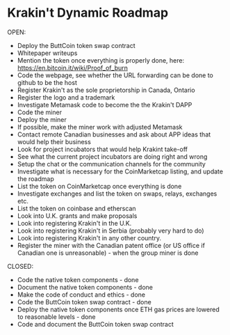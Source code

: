 # Krakin't Dynamic Roadmap

OPEN:
- Deploy the ButtCoin token swap contract
- Whitepaper writeups
- Mention the token once everything is properly done, here: https://en.bitcoin.it/wiki/Proof_of_burn
- Code the webpage, see whether the URL forwarding can be done to github to be the host
- Register Krakin't as the sole proprietorship in Canada, Ontario
- Register the logo and a trademark
- Investigate Metamask code to become the the Krakin't DAPP
- Code the miner
- Deploy the miner
- If possible, make the miner work with adjusted Metamask
- Contact remote Canadian businesses and ask about APP ideas that would help their business
- Look for project incubators that would help Krakint take-off
- See what the current project incubators are doing right and wrong
- Setup the chat or the communication channels for the community
- Investigate what is necessary for the CoinMarketcap listing, and update the roadmap
- List the token on CoinMarketcap once everything is done
- Investigate exchanges and list the token on swaps, relays, exchanges etc.
- List the token on coinbase and etherscan
- Look into U.K. grants and make proposals
- Look into registering Krakin't in the U.K.
- Look into registering Krakin't in Serbia (probably very hard to do)
- Look into registering Krakin't in any other country.
- Register the miner with the Canadian patent office (or US office if Canadian one is unreasonable) - when the group miner is done


CLOSED:
- Code the native token components - done
- Document the native token components - done
- Make the code of conduct and ethics - done
- Code the ButtCoin token swap contract - done
- Deploy the native token components once ETH gas prices are lowered to reasonable levels - done
- Code and document the ButtCoin token swap contract
